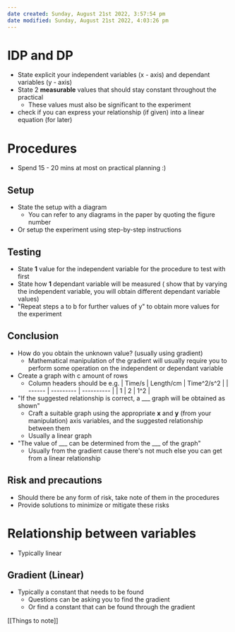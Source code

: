 ```yaml
---
date created: Sunday, August 21st 2022, 3:57:54 pm
date modified: Sunday, August 21st 2022, 4:03:26 pm
---
```


# IDP and DP

- State explicit your independent variables (x - axis) and dependant variables (y - axis)
- State 2 **measurable** values that should stay constant throughout the practical
	- These values must also be significant to the experiment
- check if you can express your relationship (if given) into a linear equation (for later)

# Procedures

- Spend 15 - 20 mins at most on practical planning :)

## Setup

- State the setup with a diagram
	- You can refer to any diagrams in the paper by quoting the figure number
- Or setup the experiment using step-by-step instructions

## Testing

- State **1** value for the independent variable for the procedure to test with first
- State how **1** dependant variable will be measured ( show that by varying the independent variable, you will obtain different dependant variable values)
- "Repeat steps a to b for further values of y" to obtain more values for the experiment

## Conclusion

- How do you obtain the unknown value? (usually using gradient)
	- Mathematical manipulation of the gradient will usually require you to perform some operation on the independent or dependant variable
- Create a graph with c amount of rows
	- Column headers should be e.g.
| Time/s | Length/cm | Time^2/s^2 |
| ------ | --------- | ---------- |
| 1      | 2         | 1^2           |
- "If the suggested relationship is correct, a ___ graph will be obtained as shown"
	- Craft a suitable graph using the appropriate **x** and **y** (from your manipulation) axis variables, and the suggested relationship between them
	- Usually a linear graph
- "The value of ___ can be determined from the ___ of the graph"
	- Usually from the gradient cause there's not much else you can get from a linear relationship

## Risk and precautions

- Should there be any form of risk, take note of them in the procedures
- Provide solutions to minimize or mitigate these risks

# Relationship between variables

- Typically linear

## Gradient (Linear)

- Typically a constant that needs to be found
	- Questions can be asking you to find the gradient
	- Or find a constant that can be found through the gradient

[[Things to note]]